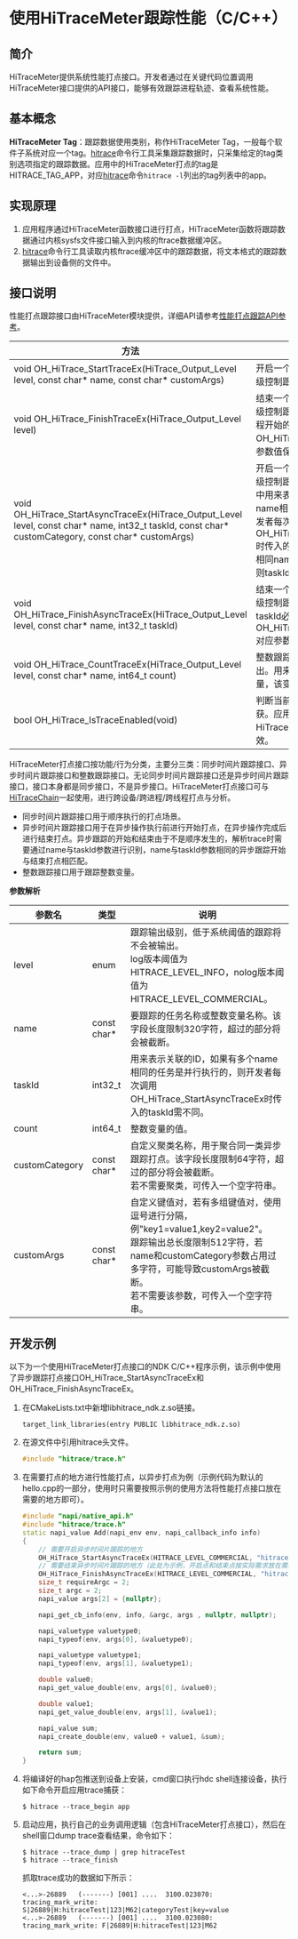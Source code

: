 # 使用HiTraceMeter跟踪性能（C/C++）

## 简介

HiTraceMeter提供系统性能打点接口。开发者通过在关键代码位置调用HiTraceMeter接口提供的API接口，能够有效跟踪进程轨迹、查看系统性能。

## 基本概念

**HiTraceMeter Tag**：跟踪数据使用类别，称作HiTraceMeter Tag，一般每个软件子系统对应一个tag。[hitrace](hitrace.md)命令行工具采集跟踪数据时，只采集给定的tag类别选项指定的跟踪数据。应用中的HiTraceMeter打点的tag是HITRACE_TAG_APP，对应[hitrace](hitrace.md)命令`hitrace -l`列出的tag列表中的app。

## 实现原理

1. 应用程序通过HiTraceMeter函数接口进行打点，HiTraceMeter函数将跟踪数据通过内核sysfs文件接口输入到内核的ftrace数据缓冲区。
2. [hitrace](hitrace.md)命令行工具读取内核ftrace缓冲区中的跟踪数据，将文本格式的跟踪数据输出到设备侧的文件中。

## 接口说明

性能打点跟踪接口由HiTraceMeter模块提供，详细API请参考[性能打点跟踪API参考](../reference/apis-performance-analysis-kit/_hitrace.md)。

| 方法                                                         | 接口描述                                                     |
| ------------------------------------------------------------ | ------------------------------------------------------------ |
| void OH_HiTrace_StartTraceEx(HiTrace_Output_Level level, const char* name, const char* customArgs) | 开启一个同步时间片跟踪事件，分级控制跟踪输出。               |
| void OH_HiTrace_FinishTraceEx(HiTrace_Output_Level level)    | 结束一个同步时间片跟踪事件，分级控制跟踪输出。level必须与流程开始的OH_HiTrace_StartTraceEx对应参数值保持一致。 |
| void OH_HiTrace_StartAsyncTraceEx(HiTrace_Output_Level level, const char* name, int32_t taskId, const char* customCategory, const char* customArgs) | 开启一个异步时间片跟踪事件，分级控制跟踪输出。taskId是trace中用来表示关联的ID，如果有多个name相同的任务并行执行，则开发者每次调用OH_HiTrace_StartAsyncTraceEx时传入的taskId需不同；如果具有相同name的任务是串行执行的，则taskId可以相同。 |
| void OH_HiTrace_FinishAsyncTraceEx(HiTrace_Output_Level level, const char* name, int32_t taskId) | 结束一个异步时间片跟踪事件，分级控制跟踪输出。level、name和taskId必须与流程开始的OH_HiTrace_StartAsyncTraceEx对应参数值保持一致。 |
| void OH_HiTrace_CountTraceEx(HiTrace_Output_Level level, const char* name, int64_t count) | 整数跟踪事件，分级控制跟踪输出。用来标记一个预跟踪的整数变量，该变量的数值会不断变化。 |
| bool OH_HiTrace_IsTraceEnabled(void)                         | 判断当前是否开启应用trace捕获。应用trace捕获未开启时，HiTraceMeter性能跟踪打点无效。 |

HiTraceMeter打点接口按功能/行为分类，主要分三类：同步时间片跟踪接口、异步时间片跟踪接口和整数跟踪接口。无论同步时间片跟踪接口还是异步时间片跟踪接口，接口本身都是同步接口，不是异步接口。HiTraceMeter打点接口可与[HiTraceChain](./hitracechain-guidelines-ndk.md)一起使用，进行跨设备/跨进程/跨线程打点与分析。

- 同步时间片跟踪接口用于顺序执行的打点场景。
- 异步时间片跟踪接口用于在异步操作执行前进行开始打点，在异步操作完成后进行结束打点。异步跟踪的开始和结束由于不是顺序发生的，解析trace时需要通过name与taskId参数进行识别，name与taskId参数相同的异步跟踪开始与结束打点相匹配。
- 整数跟踪接口用于跟踪整数变量。

**参数解析**

| 参数名         | 类型        | 说明                                                         |
| -------------- | ----------- | ------------------------------------------------------------ |
| level          | enum        | 跟踪输出级别，低于系统阈值的跟踪将不会被输出。<br>log版本阈值为HITRACE_LEVEL_INFO，nolog版本阈值为HITRACE_LEVEL_COMMERCIAL。 |
| name           | const char* | 要跟踪的任务名称或整数变量名称。该字段长度限制320字符，超过的部分将会被截断。 |
| taskId         | int32_t     | 用来表示关联的ID，如果有多个name相同的任务是并行执行的，则开发者每次调用OH_HiTrace_StartAsyncTraceEx时传入的taskId需不同。 |
| count          | int64_t     | 整数变量的值。                                               |
| customCategory | const char* | 自定义聚类名称，用于聚合同一类异步跟踪打点。该字段长度限制64字符，超过的部分将会被截断。<br>若不需要聚类，可传入一个空字符串。 |
| customArgs     | const char* | 自定义键值对，若有多组键值对，使用逗号进行分隔，例"key1=value1,key2=value2"。<br>跟踪输出总长度限制512字符，若name和customCategory参数占用过多字符，可能导致customArgs被截断。<br>若不需要该参数，可传入一个空字符串。 |

## 开发示例

以下为一个使用HiTraceMeter打点接口的NDK C/C++程序示例，该示例中使用了异步跟踪打点接口OH_HiTrace_StartAsyncTraceEx和OH_HiTrace_FinishAsyncTraceEx。

1. 在CMakeLists.txt中新增libhitrace_ndk.z.so链接。

   ```
   target_link_libraries(entry PUBLIC libhitrace_ndk.z.so)
   ```

2. 在源文件中引用hitrace头文件。

   ```c++
   #include "hitrace/trace.h"
   ```

3. 在需要打点的地方进行性能打点，以异步打点为例（示例代码为默认的hello.cpp的一部分，使用时只需要按照示例的使用方法将性能打点接口放在需要的地方即可）。

   ```c++
   #include "napi/native_api.h"
   #include "hitrace/trace.h"
   static napi_value Add(napi_env env, napi_callback_info info)
   {
       // 需要开启异步时间片跟踪的地方
       OH_HiTrace_StartAsyncTraceEx(HITRACE_LEVEL_COMMERCIAL, "hitraceTest", 123, "categoryTest", "key=value");
       // 需要结束异步时间片跟踪的地方（此处为示例，开启点和结束点按实际需求放在需要的地方）
       OH_HiTrace_FinishAsyncTraceEx(HITRACE_LEVEL_COMMERCIAL, "hitraceTest", 123);
       size_t requireArgc = 2;
       size_t argc = 2;
       napi_value args[2] = {nullptr};
   
       napi_get_cb_info(env, info, &argc, args , nullptr, nullptr);
   
       napi_valuetype valuetype0;
       napi_typeof(env, args[0], &valuetype0);
   
       napi_valuetype valuetype1;
       napi_typeof(env, args[1], &valuetype1);
   
       double value0;
       napi_get_value_double(env, args[0], &value0);
   
       double value1;
       napi_get_value_double(env, args[1], &value1);
   
       napi_value sum;
       napi_create_double(env, value0 + value1, &sum);
   
       return sum;
   }
   ```

4. 将编译好的hap包推送到设备上安装，cmd窗口执行hdc shell连接设备，执行如下命令开启应用trace捕获：

   ```shell
   $ hitrace --trace_begin app
   ```

5. 启动应用，执行自己的业务调用逻辑（包含HiTraceMeter打点接口），然后在shell窗口dump trace查看结果，命令如下：

   ```shell
   $ hitrace --trace_dump | grep hitraceTest
   $ hitrace --trace_finish
   ```

   抓取trace成功的数据如下所示：

   ```text
   <...>-26889   (-------) [001] ....  3100.023070: tracing_mark_write: S|26889|H:hitraceTest|123|M62|categoryTest|key=value
   <...>-26889   (-------) [001] ....  3100.023080: tracing_mark_write: F|26889|H:hitraceTest|123|M62
   ```
